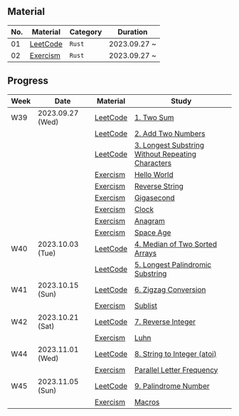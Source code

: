 ## Material
| No. | Material | Category | Duration |
|-----|----------|----------|----------|
| 01  | [LeetCode] | `Rust` | 2023.09.27 ~ |
| 02  | [Exercism] | `Rust` | 2023.09.27 ~ |

## Progress
| Week | Date | Material | Study |
|------|------|----------|-------|
| W39  | 2023.09.27 (Wed) | [LeetCode] | [1. Two Sum](https://leetcode.com/problems/two-sum/) |
|      |                  | [LeetCode] | [2. Add Two Numbers](https://leetcode.com/problems/add-two-numbers/) |
|      |                  | [LeetCode] | [3. Longest Substring Without Repeating Characters](https://leetcode.com/problems/longest-substring-without-repeating-characters/) |
|      |                  | [Exercism] | [Hello World](https://exercism.org/tracks/rust/exercises/hello-world) |
|      |                  | [Exercism] | [Reverse String](https://exercism.org/tracks/rust/exercises/reverse-string) |
|      |                  | [Exercism] | [Gigasecond](https://exercism.org/tracks/rust/exercises/gigasecond) |
|      |                  | [Exercism] | [Clock](https://exercism.org/tracks/rust/exercises/clock) |
|      |                  | [Exercism] | [Anagram](https://exercism.org/tracks/rust/exercises/anagram) |
|      |                  | [Exercism] | [Space Age](https://exercism.org/tracks/rust/exercises/space-age) |
| W40  | 2023.10.03 (Tue) | [LeetCode] | [4. Median of Two Sorted Arrays](https://leetcode.com/problems/median-of-two-sorted-arrays/) |
|      |                  | [LeetCode] | [5. Longest Palindromic Substring](https://leetcode.com/problems/longest-palindromic-substring/) |
| W41  | 2023.10.15 (Sun) | [LeetCode] | [6. Zigzag Conversion](https://leetcode.com/problems/zigzag-conversion/) |
|      |                  | [Exercism] | [Sublist](https://exercism.org/tracks/rust/exercises/sublist) |
| W42  | 2023.10.21 (Sat) | [LeetCode] | [7. Reverse Integer](https://leetcode.com/problems/reverse-integer) |
|      |                  | [Exercism] | [Luhn](https://exercism.org/tracks/rust/exercises/luhn) |
| W44  | 2023.11.01 (Wed) | [LeetCode] | [8. String to Integer (atoi)](https://leetcode.com/problems/string-to-integer-atoi) |
|      |                  | [Exercism] | [Parallel Letter Frequency](https://exercism.org/tracks/rust/exercises/parallel-letter-frequency) |
| W45  | 2023.11.05 (Sun) | [LeetCode] | [9. Palindrome Number](https://leetcode.com/problems/palindrome-number) |
|      |                  | [Exercism] | [Macros](https://exercism.org/tracks/rust/exercises/macros) |


[LeetCode]: https://leetcode.com/
[Exercism]: https://exercism.org/
